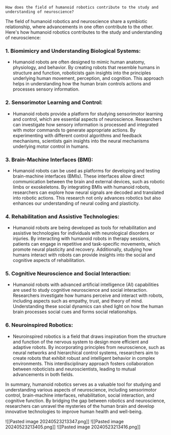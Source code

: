 ```
How does the field of humanoid robotics contribute to the study and understanding of neuroscience?
```

The field of humanoid robotics and neuroscience share a symbiotic relationship, where advancements in one often contribute to the other. Here's how humanoid robotics contributes to the study and understanding of neuroscience:

### 1. Biomimicry and Understanding Biological Systems:
   - Humanoid robots are often designed to mimic human anatomy, physiology, and behavior. By creating robots that resemble humans in structure and function, roboticists gain insights into the principles underlying human movement, perception, and cognition. This approach helps in understanding how the human brain controls actions and processes sensory information.

### 2. Sensorimotor Learning and Control:
   - Humanoid robots provide a platform for studying sensorimotor learning and control, which are essential aspects of neuroscience. Researchers can investigate how sensory information is processed and integrated with motor commands to generate appropriate actions. By experimenting with different control algorithms and feedback mechanisms, scientists gain insights into the neural mechanisms underlying motor control in humans.

### 3. Brain-Machine Interfaces (BMI):
   - Humanoid robots can be used as platforms for developing and testing brain-machine interfaces (BMIs). These interfaces allow direct communication between the brain and external devices, such as robotic limbs or exoskeletons. By integrating BMIs with humanoid robots, researchers can explore how neural signals are decoded and translated into robotic actions. This research not only advances robotics but also enhances our understanding of neural coding and plasticity.

### 4. Rehabilitation and Assistive Technologies:
   - Humanoid robots are being developed as tools for rehabilitation and assistive technologies for individuals with neurological disorders or injuries. By interacting with humanoid robots in therapy sessions, patients can engage in repetitive and task-specific movements, which promote neural plasticity and recovery. Additionally, studying how humans interact with robots can provide insights into the social and cognitive aspects of rehabilitation.

### 5. Cognitive Neuroscience and Social Interaction:
   - Humanoid robots with advanced artificial intelligence (AI) capabilities are used to study cognitive neuroscience and social interaction. Researchers investigate how humans perceive and interact with robots, including aspects such as empathy, trust, and theory of mind. Understanding these social dynamics can shed light on how the human brain processes social cues and forms social relationships.

### 6. Neuroinspired Robotics:
   - Neuroinspired robotics is a field that draws inspiration from the structure and function of the nervous system to design more efficient and adaptive robots. By incorporating principles from neuroscience, such as neural networks and hierarchical control systems, researchers aim to create robots that exhibit robust and intelligent behavior in complex environments. This interdisciplinary approach fosters collaboration between roboticists and neuroscientists, leading to mutual advancements in both fields.

In summary, humanoid robotics serves as a valuable tool for studying and understanding various aspects of neuroscience, including sensorimotor control, brain-machine interfaces, rehabilitation, social interaction, and cognitive function. By bridging the gap between robotics and neuroscience, researchers can unravel the mysteries of the human brain and develop innovative technologies to improve human health and well-being.

![[Pasted image 20240523213347.png]]
![[Pasted image 20240523213405.png]]
![[Pasted image 20240523213416.png]]


